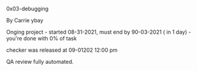 0x03-debugging

By Carrie ybay


Onging project - started 08-31-2021, must end by 90-03-2021 ( in 1 day) - you're done with 0% of task


checker was released at 09-01202 12:00 pm


QA review fully automated.


